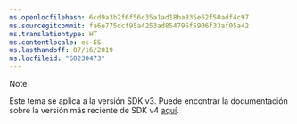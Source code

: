 ```yaml
---
ms.openlocfilehash: 6cd9a3b2f6f56c35a1ad18ba835e62f50adf4c97
ms.sourcegitcommit: fa6e775dcf95a4253ad854796f5906f33af05a42
ms.translationtype: HT
ms.contentlocale: es-ES
ms.lasthandoff: 07/16/2019
ms.locfileid: "68230473"
---
```

> [!NOTE]  
> Este tema se aplica a la versión SDK v3. Puede encontrar la documentación sobre la versión más reciente de SDK v4 [aquí](https://docs.microsoft.com/azure/bot-service/?view=azure-bot-service-4.0). 
